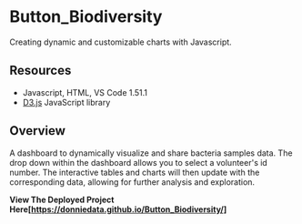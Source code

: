 # Button_Biodiversity
Creating dynamic and customizable charts with Javascript.


## Resources 
- Javascript, HTML, VS Code 1.51.1
- [D3.js](https://d3js.org/) JavaScript library 
## Overview 

A dashboard to dynamically visualize and share bacteria samples data. 
The drop down within the dashboard allows you to select a volunteer's id number. The interactive tables and charts will then update with the corresponding data, allowing for further analysis and exploration. 


<b> View The Deployed Project Here[https://donniedata.github.io/Button_Biodiversity/] </b>


